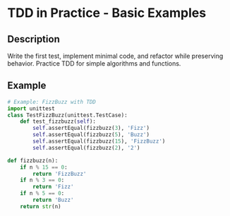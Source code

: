 # TDD in Practice - Basic Examples

## Description
Write the first test, implement minimal code, and refactor while preserving behavior. Practice TDD for simple algorithms and functions.

## Example
```python
# Example: FizzBuzz with TDD
import unittest
class TestFizzBuzz(unittest.TestCase):
    def test_fizzbuzz(self):
        self.assertEqual(fizzbuzz(3), 'Fizz')
        self.assertEqual(fizzbuzz(5), 'Buzz')
        self.assertEqual(fizzbuzz(15), 'FizzBuzz')
        self.assertEqual(fizzbuzz(2), '2')

def fizzbuzz(n):
    if n % 15 == 0:
        return 'FizzBuzz'
    if n % 3 == 0:
        return 'Fizz'
    if n % 5 == 0:
        return 'Buzz'
    return str(n)
```
